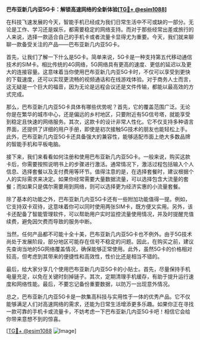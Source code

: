 **巴布亚新几内亚5G卡：解锁高速网络的全新体验[[TG💪+ @esim1088](https://t.me/s/esim1088)]**

在科技飞速发展的今天，智能手机已经成为我们日常生活中不可或缺的一部分。无论是工作、学习还是娱乐，都需要稳定的网络支持。而对于那些经常出差或旅行的人来说，选择一款适合自己的手机卡或者流量卡显得尤为重要。今天，我们就来聊聊一款备受关注的产品——巴布亚新几内亚5G卡。

首先，让我们了解一下什么是5G卡。简单来说，5G卡是一种支持第五代移动通信技术的SIM卡。相比传统的4G网络，5G网络具有更高的速度、更低的延迟以及更大的连接容量。这意味着当你使用巴布亚新几内亚5G卡时，不仅可以享受到更快的下载速度，还可以实现更流畅的视频通话和在线游戏体验。对于商务人士而言，这无疑是一个巨大的福音，因为无论是远程会议还是文件传输，都能以最高效的方式完成。

那么，巴布亚新几内亚5G卡具体有哪些优势呢？首先，它的覆盖范围广泛。无论你是在繁华的城市中心，还是偏远的乡村地区，只要附近有5G信号塔，就能享受到稳定且快速的网络服务。其次，这款卡的设计非常人性化。它不仅支持多种语言界面，还提供了详细的用户手册，即使是初次接触5G技术的朋友也能轻松上手。此外，巴布亚新几内亚5G卡还具备强大的兼容性，能够适配市面上绝大多数品牌的智能手机和平板电脑。

接下来，我们来看看如何注册和使用巴布亚新几内亚5G卡。一般来说，购买这款卡后，你需要按照说明书上的步骤进行激活。通常情况下，激活过程包括输入个人信息、选择套餐以及支付费用等环节。值得注意的是，在选择套餐时，建议根据个人的实际需求来决定。如果你经常需要大量数据流量，可以选择包含大流量的套餐；而如果只是偶尔需要用到网络，则可以选择更为经济实惠的小流量套餐。

除了基本的功能之外，巴布亚新几内亚5G卡还有一些附加功能值得一提。例如，它支持双卡双待，这意味着你可以同时使用两张SIM卡，既方便又实用。另外，该卡还配备了智能管理软件，可以帮助用户实时监控流量使用情况，并及时提醒充值续费，避免因欠费而导致的服务中断。

当然，任何产品都不可能十全十美，巴布亚新几内亚5G卡也不例外。由于5G技术尚处于发展阶段，部分地区可能存在信号不稳定的问题。因此，在购买之前，建议先查询当地的5G网络覆盖情况，确保能够正常使用。此外，虽然5G卡的价格相对较高，但考虑到其带来的便捷性和高效性，性价比还是相当不错的。

最后，给大家分享几个使用巴布亚新几内亚5G卡的小贴士。首先，尽量保持手机电量充足，以免在关键时刻掉链子。其次，定期清理手机缓存，有助于提升运行速度和网络性能。最后，不要忘记备份重要数据，以防万一出现意外情况。

总之，巴布亚新几内亚5G卡是一款集高科技与实用性于一体的优秀产品。它不仅能够满足人们对高速网络的需求，还能为日常生活增添更多乐趣。如果你正在寻找一款可靠的手机卡或流量卡，不妨考虑一下巴布亚新几内亚5G卡吧！相信它会给你带来意想不到的惊喜。

[[TG💪+ @esim1088](https://t.me/s/esim1088) ![Image](https://i.postimg.cc/4NQfJmqS/Snipaste-2025-05-13-00-14-12.png)]